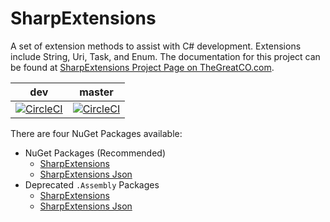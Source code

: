 SharpExtensions
===============

A set of extension methods to assist with C# development.  Extensions include String, Uri, Task, and Enum. The documentation for this project can be found at [SharpExtensions Project Page on TheGreatCO.com](https://www.thegreatco.com/projects/sharpextensions/).

| dev | master |
|-------------------------------------------------------------------------------------------------------------------------------------------------------|-------------------------------------------------------------------------------------------------------------------------------------------------------------|
| [![CircleCI](https://circleci.com/gh/thegreatco/SharpExtensions.Json/tree/dev.svg?style=svg)](https://circleci.com/gh/thegreatco/SharpExtensions.Json/tree/dev) | [![CircleCI](https://circleci.com/gh/thegreatco/SharpExtensions.Json/tree/master.svg?style=svg)](https://circleci.com/gh/thegreatco/SharpExtensions.Json/tree/master) |

There are four NuGet Packages available:
* NuGet Packages (Recommended)
  * [SharpExtensions](https://www.nuget.org/packages/SharpExtensions/)
  * [SharpExtensions Json](https://www.nuget.org/packages/SharpExtensions.Json/)
* Deprecated `.Assembly` Packages
  * [SharpExtensions](https://www.nuget.org/packages/SharpExtensions.Assembly/)
  * [SharpExtensions Json](https://www.nuget.org/packages/SharpExtensions.Json.Assembly/)
